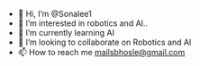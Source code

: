 - 👋 Hi, I’m @Sonalee1
- 👀 I’m interested in robotics and AI..
- 🌱 I’m currently learning AI
- 💞️ I’m looking to collaborate on Robotics and AI
- 📫 How to reach me mailsbhosle@gmail.com

<!---
Sonalee1/Sonalee1 is a ✨ special ✨ repository because its `README.md` (this file) appears on your GitHub profile.
You can click the Preview link to take a look at your changes.
--->
